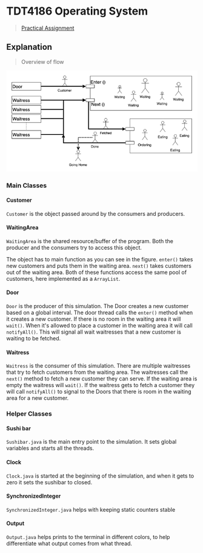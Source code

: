 # TDT4186 Operating System

> [Practical Assignment](https://github.com/SmithPeder/java-threads/tree/master/lib)

## Explanation

> Overview of flow

![](SushiBar.png)

### Main Classes


#### Customer

`Customer` is the object passed around by the consumers and producers.

#### WaitingArea

`WaitingArea` is the shared resource/buffer of the program. Both the producer and the consumers try to access this object.

The object has to main function as you can see in the figure. `enter()` takes new customers and puts them in the waiting area. `next()` takes customers out of the waiting area. Both of these functions access the same pool of customers, here implemented as a `ArrayList`.

#### Door

`Door` is the producer of this simulation. The Door creates a new customer based on a global interval. The door thread calls the `enter()` method when it creates a new customer. If there is no room in the waiting area it will `wait()`. When it's allowed to place a customer in the waiting area it will call `notifyAll()`. This will signal all wait waitresses that a new customer is waiting to be fetched.

#### Waitress

`Waitress` is the consumer of this simulation. There are multiple waitresses that try to fetch customers from the waiting area. The waitresses call the `next()` method to fetch a new customer they can serve. If the waiting area is empty the waitress will `wait()`. If the waitress gets to fetch a customer they will call `notifyAll()` to signal to the Doors that there is room in the waiting area for a new customer.


### Helper Classes

#### Sushi bar

`Sushibar.java` is the main entry point to the simulation. It sets global variables and starts all the threads.

#### Clock

`Clock.java` is started at the beginning of the simulation, and when it gets to zero it sets the sushibar to closed.

#### SynchronizedInteger
`SynchronizedInteger.java` helps with keeping static counters stable

#### Output
`Output.java` helps prints to the terminal in different colors, to help differentiate what output comes from what thread.

